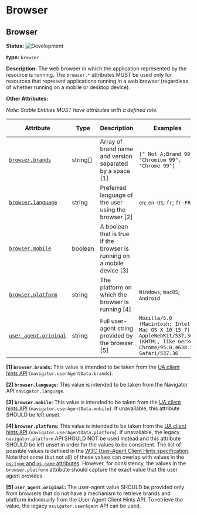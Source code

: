 <!-- NOTE: THIS FILE IS AUTOGENERATED. DO NOT EDIT BY HAND. -->
<!-- see templates/registry/markdown/entity_namespace.md.j2 -->
<!-- markdownlint-capture -->
<!-- markdownlint-disable -->

# Browser

## Browser

**Status:** ![Development](https://img.shields.io/badge/-development-blue)

**type:** `browser`

**Description:** The web browser in which the application represented by the resource is running. The `browser.*` attributes MUST be used only for resources that represent applications running in a web browser (regardless of whether running on a mobile or desktop device).

**Other Attributes:**

_Note: Stable Entities MUST have attributes with a defined role._

| Attribute  | Type | Description  | Examples  | [Requirement Level](https://opentelemetry.io/docs/specs/semconv/general/attribute-requirement-level/) | Stability |
|---|---|---|---|---|---|
| [`browser.brands`](/docs/registry/attributes/browser.md) | string[] | Array of brand name and version separated by a space [1] | `[" Not A;Brand 99", "Chromium 99", "Chrome 99"]` | `Recommended` | ![Development](https://img.shields.io/badge/-development-blue) |
| [`browser.language`](/docs/registry/attributes/browser.md) | string | Preferred language of the user using the browser [2] | `en`; `en-US`; `fr`; `fr-FR` | `Recommended` | ![Development](https://img.shields.io/badge/-development-blue) |
| [`browser.mobile`](/docs/registry/attributes/browser.md) | boolean | A boolean that is true if the browser is running on a mobile device [3] |  | `Recommended` | ![Development](https://img.shields.io/badge/-development-blue) |
| [`browser.platform`](/docs/registry/attributes/browser.md) | string | The platform on which the browser is running [4] | `Windows`; `macOS`; `Android` | `Recommended` | ![Development](https://img.shields.io/badge/-development-blue) |
| [`user_agent.original`](/docs/registry/attributes/user-agent.md) | string | Full user-agent string provided by the browser [5] | `Mozilla/5.0 (Macintosh; Intel Mac OS X 10_15_7) AppleWebKit/537.36 (KHTML, like Gecko) Chrome/95.0.4638.54 Safari/537.36` | `Recommended` | ![Stable](https://img.shields.io/badge/-stable-lightgreen) |

**[1] `browser.brands`:** This value is intended to be taken from the [UA client hints API](https://wicg.github.io/ua-client-hints/#interface) (`navigator.userAgentData.brands`).

**[2] `browser.language`:** This value is intended to be taken from the Navigator API `navigator.language`.

**[3] `browser.mobile`:** This value is intended to be taken from the [UA client hints API](https://wicg.github.io/ua-client-hints/#interface) (`navigator.userAgentData.mobile`). If unavailable, this attribute SHOULD be left unset.

**[4] `browser.platform`:** This value is intended to be taken from the [UA client hints API](https://wicg.github.io/ua-client-hints/#interface) (`navigator.userAgentData.platform`). If unavailable, the legacy `navigator.platform` API SHOULD NOT be used instead and this attribute SHOULD be left unset in order for the values to be consistent.
The list of possible values is defined in the [W3C User-Agent Client Hints specification](https://wicg.github.io/ua-client-hints/#sec-ch-ua-platform). Note that some (but not all) of these values can overlap with values in the [`os.type` and `os.name` attributes](./os.md). However, for consistency, the values in the `browser.platform` attribute should capture the exact value that the user agent provides.

**[5] `user_agent.original`:** The user-agent value SHOULD be provided only from browsers that do not have a mechanism to retrieve brands and platform individually from the User-Agent Client Hints API. To retrieve the value, the legacy `navigator.userAgent` API can be used.


<!-- markdownlint-restore -->